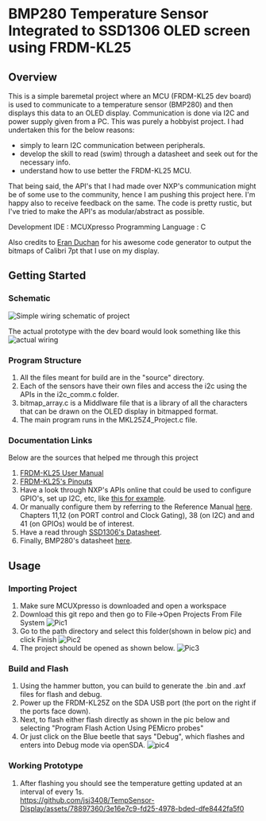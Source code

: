 # BMP280 Temperature Sensor Integrated to SSD1306 OLED screen using FRDM-KL25

## Overview
This is a simple baremetal project where an MCU (FRDM-KL25 dev board) is used to communicate to a temperature sensor (BMP280) and then displays this data to an OLED display. Communication is done via I2C and power supply given from a PC.
This was purely a hobbyist project. I had undertaken this for the below reasons:
- simply to learn I2C communication between peripherals.
- develop the skill to read (swim) through a datasheet and seek out for the necessary info.
- understand how to use better the FRDM-KL25 MCU.

That being said, the API's that I had made over NXP's communication might be of some use to the community, hence I am pushing this project here. I'm happy also to receive feedback on the same. The code is pretty rustic, but I've tried to make the API's as modular/abstract as possible.

Development IDE : MCUXpresso
Programming Language : C

Also credits to [Eran Duchan](http://www.eran.io/the-dot-factory-an-lcd-font-and-image-generator/) for his awesome code generator to output the bitmaps of Calibri 7pt that I use on my display.

## Getting Started

### Schematic
![Simple wiring schematic of project](/assets/images/schematic.png)

The actual prototype with the dev board would look something like this                                           
![actual wiring](/assets/images/prototype.png)


### Program Structure
1. All the files meant for build are in the "source" directory.
2. Each of the sensors have their own files and access the i2c using the APIs in the i2c_comm.c folder.
3. bitmap_array.c is a Middlware file that is a library of all the characters that can be drawn on the OLED display in bitmapped format.
4. The main program runs in the MKL25Z4_Project.c file.

### Documentation Links
Below are the sources that helped me through this project

1. [FRDM-KL25 User Manual](https://www.mouser.com/pdfdocs/FRDM-KL25Z.pdf)
2. [FRDM-KL25's Pinouts](https://www.openhacks.com/uploadsproductos/frdm-kl25z_pinouts__rev_1.0_.pdf)
3. Have a look through NXP's APIs online that could be used to configure GPIO's, set up I2C, etc, like [this for example](https://mcuxpresso.nxp.com/api_doc/dev/116/group__i2c.html).
4. Or manually configure them by referring to the Reference Manual [here](https://spivey.oriel.ox.ac.uk/dswiki/images-digisys/5/56/KL25-refman.pdf). Chapters 11,12 (on PORT control and Clock Gating), 38 (on I2C) and and 41 (on GPIOs) would be of interest.
5. Have a read through [SSD1306's Datasheet](https://cdn-shop.adafruit.com/datasheets/SSD1306.pdf).
6. Finally, BMP280's datasheet [here](https://cdn-shop.adafruit.com/datasheets/BST-BMP280-DS001-11.pdf).

## Usage

### Importing Project
1. Make sure MCUXpresso is downloaded and open a workspace
2. Download this git repo and then go to File->Open Projects From File System
![Pic1](/assets/images/MCUXpresso-Img1.png)
3. Go to the path directory and select this folder(shown in below pic) and click Finish
![Pic2](/assets/images/MCUXpresso-Img2.png)
4. The project should be opened as shown below. 
![Pic3](/assets/images/MCUXpresso-Img3.png)

### Build and Flash
1. Using the hammer button, you can build to generate the .bin and .axf files for flash and debug.
2. Power up the FRDM-KL25Z on the SDA USB port (the port on the right if the ports face down).
3. Next, to flash either flash directly as shown in the pic below and selecting "Program Flash Action Using PEMicro probes"
4. Or just click on the Blue beetle that says "Debug", which flashes and enters into Debug mode via openSDA.
![pic4](assets/images/build.png)

### Working Prototype
1. After flashing you should see the temperature getting updated at an interval of every 1s.        
https://github.com/jsj3408/TempSensor-Display/assets/78897360/3e16e7c9-fd25-4978-bded-dfe8442fa5f0
                      
